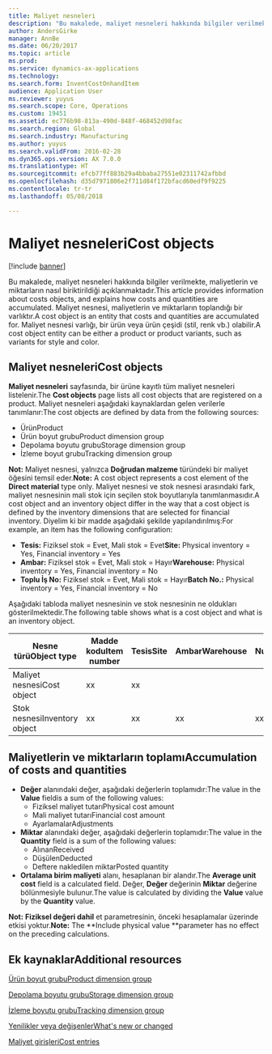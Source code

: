 ```yaml
---
title: Maliyet nesneleri
description: "Bu makalede, maliyet nesneleri hakkında bilgiler verilmekte, maliyetlerin ve miktarların nasıl biriktirildiği açıklanmaktadır. Maliyet nesnesi, maliyetlerin ve miktarların toplandığı bir varlıktır. Maliyet nesnesi varlığı, bir ürün veya ürün çeşidi (stil, renk vb.) olabilir."
author: AndersGirke
manager: AnnBe
ms.date: 06/20/2017
ms.topic: article
ms.prod: 
ms.service: dynamics-ax-applications
ms.technology: 
ms.search.form: InventCostOnhandItem
audience: Application User
ms.reviewer: yuyus
ms.search.scope: Core, Operations
ms.custom: 19451
ms.assetid: ec776b98-813a-490d-848f-468452d98fac
ms.search.region: Global
ms.search.industry: Manufacturing
ms.author: yuyus
ms.search.validFrom: 2016-02-28
ms.dyn365.ops.version: AX 7.0.0
ms.translationtype: HT
ms.sourcegitcommit: efcb77ff883b29a4bbaba27551e02311742afbbd
ms.openlocfilehash: d35d7971806e2f711d84f172bfacd60edf9f9225
ms.contentlocale: tr-tr
ms.lasthandoff: 05/08/2018

---
```


# <a name="cost-objects"></a><span data-ttu-id="6ed79-105">Maliyet nesneleri</span><span class="sxs-lookup"><span data-stu-id="6ed79-105">Cost objects</span></span>

[!include [banner](../includes/banner.md)]

<span data-ttu-id="6ed79-106">Bu makalede, maliyet nesneleri hakkında bilgiler verilmekte, maliyetlerin ve miktarların nasıl biriktirildiği açıklanmaktadır.</span><span class="sxs-lookup"><span data-stu-id="6ed79-106">This article provides information about costs objects, and explains how costs and quantities are accumulated.</span></span> <span data-ttu-id="6ed79-107">Maliyet nesnesi, maliyetlerin ve miktarların toplandığı bir varlıktır.</span><span class="sxs-lookup"><span data-stu-id="6ed79-107">A cost object is an entity that costs and quantities are accumulated for.</span></span> <span data-ttu-id="6ed79-108">Maliyet nesnesi varlığı, bir ürün veya ürün çeşidi (stil, renk vb.) olabilir.</span><span class="sxs-lookup"><span data-stu-id="6ed79-108">A cost object entity can be either a product or product variants, such as variants for style and color.</span></span>  

## <a name="cost-objects"></a><span data-ttu-id="6ed79-109">Maliyet nesneleri</span><span class="sxs-lookup"><span data-stu-id="6ed79-109">Cost objects</span></span>

<span data-ttu-id="6ed79-110">**Maliyet nesneleri** sayfasında, bir ürüne kayıtlı tüm maliyet nesneleri listelenir.</span><span class="sxs-lookup"><span data-stu-id="6ed79-110">The **Cost objects** page lists all cost objects that are registered on a product.</span></span> <span data-ttu-id="6ed79-111">Maliyet nesneleri aşağıdaki kaynaklardan gelen verilerle tanımlanır:</span><span class="sxs-lookup"><span data-stu-id="6ed79-111">The cost objects are defined by data from the following sources:</span></span>

-   <span data-ttu-id="6ed79-112">Ürün</span><span class="sxs-lookup"><span data-stu-id="6ed79-112">Product</span></span>
-   <span data-ttu-id="6ed79-113">Ürün boyut grubu</span><span class="sxs-lookup"><span data-stu-id="6ed79-113">Product dimension group</span></span>
-   <span data-ttu-id="6ed79-114">Depolama boyutu grubu</span><span class="sxs-lookup"><span data-stu-id="6ed79-114">Storage dimension group</span></span>
-   <span data-ttu-id="6ed79-115">İzleme boyut grubu</span><span class="sxs-lookup"><span data-stu-id="6ed79-115">Tracking dimension group</span></span>

<span data-ttu-id="6ed79-116">**Not:** Maliyet nesnesi, yalnızca **Doğrudan malzeme** türündeki bir maliyet öğesini temsil eder.</span><span class="sxs-lookup"><span data-stu-id="6ed79-116">**Note:** A cost object represents a cost element of the **Direct material** type only.</span></span> <span data-ttu-id="6ed79-117">Maliyet nesnesi ve stok nesnesi arasındaki fark, maliyet nesnesinin mali stok için seçilen stok boyutlarıyla tanımlanmasıdır.</span><span class="sxs-lookup"><span data-stu-id="6ed79-117">A cost object and an inventory object differ in the way that a cost object is defined by the inventory dimensions that are selected for financial inventory.</span></span> <span data-ttu-id="6ed79-118">Diyelim ki bir madde aşağıdaki şekilde yapılandırılmış:</span><span class="sxs-lookup"><span data-stu-id="6ed79-118">For example, an item has the following configuration:</span></span>

-   <span data-ttu-id="6ed79-119">**Tesis:** Fiziksel stok = Evet, Mali stok = Evet</span><span class="sxs-lookup"><span data-stu-id="6ed79-119">**Site:** Physical inventory = Yes, Financial inventory = Yes</span></span>
-   <span data-ttu-id="6ed79-120">**Ambar:** Fiziksel stok = Evet, Mali stok = Hayır</span><span class="sxs-lookup"><span data-stu-id="6ed79-120">**Warehouse:** Physical inventory = Yes, Financial inventory = No</span></span>
-   <span data-ttu-id="6ed79-121">**Toplu İş No:** Fiziksel stok = Evet, Mali stok = Hayır</span><span class="sxs-lookup"><span data-stu-id="6ed79-121">**Batch No.:** Physical inventory = Yes, Financial inventory = No</span></span>

<span data-ttu-id="6ed79-122">Aşağıdaki tabloda maliyet nesnesinin ve stok nesnesinin ne oldukları gösterilmektedir.</span><span class="sxs-lookup"><span data-stu-id="6ed79-122">The following table shows what is a cost object and what is an inventory object.</span></span>

| <span data-ttu-id="6ed79-123">Nesne türü</span><span class="sxs-lookup"><span data-stu-id="6ed79-123">Object type</span></span>      | <span data-ttu-id="6ed79-124">Madde kodu</span><span class="sxs-lookup"><span data-stu-id="6ed79-124">Item number</span></span> | <span data-ttu-id="6ed79-125">Tesis</span><span class="sxs-lookup"><span data-stu-id="6ed79-125">Site</span></span> | <span data-ttu-id="6ed79-126">Ambar</span><span class="sxs-lookup"><span data-stu-id="6ed79-126">Warehouse</span></span> | <span data-ttu-id="6ed79-127">Bordro Numarası</span><span class="sxs-lookup"><span data-stu-id="6ed79-127">Batch No.</span></span> |
|------------------|-------------|------|-----------|-----------|
| <span data-ttu-id="6ed79-128">Maliyet nesnesi</span><span class="sxs-lookup"><span data-stu-id="6ed79-128">Cost object</span></span>      | <span data-ttu-id="6ed79-129">x</span><span class="sxs-lookup"><span data-stu-id="6ed79-129">x</span></span>           | <span data-ttu-id="6ed79-130">x</span><span class="sxs-lookup"><span data-stu-id="6ed79-130">x</span></span>    |           |           |
| <span data-ttu-id="6ed79-131">Stok nesnesi</span><span class="sxs-lookup"><span data-stu-id="6ed79-131">Inventory object</span></span> | <span data-ttu-id="6ed79-132">x</span><span class="sxs-lookup"><span data-stu-id="6ed79-132">x</span></span>           | <span data-ttu-id="6ed79-133">x</span><span class="sxs-lookup"><span data-stu-id="6ed79-133">x</span></span>    |  <span data-ttu-id="6ed79-134">x</span><span class="sxs-lookup"><span data-stu-id="6ed79-134">x</span></span>        | <span data-ttu-id="6ed79-135">x</span><span class="sxs-lookup"><span data-stu-id="6ed79-135">x</span></span>         |

## <a name="accumulation-of-costs-and-quantities"></a><span data-ttu-id="6ed79-136">Maliyetlerin ve miktarların toplamı</span><span class="sxs-lookup"><span data-stu-id="6ed79-136">Accumulation of costs and quantities</span></span>
-   <span data-ttu-id="6ed79-137">**Değer** alanındaki değer, aşağıdaki değerlerin toplamıdır:</span><span class="sxs-lookup"><span data-stu-id="6ed79-137">The value in the **Value** fieldis a sum of the following values:</span></span>
    -   <span data-ttu-id="6ed79-138">Fiziksel maliyet tutarı</span><span class="sxs-lookup"><span data-stu-id="6ed79-138">Physical cost amount</span></span>
    -   <span data-ttu-id="6ed79-139">Mali maliyet tutarı</span><span class="sxs-lookup"><span data-stu-id="6ed79-139">Financial cost amount</span></span>
    -   <span data-ttu-id="6ed79-140">Ayarlamalar</span><span class="sxs-lookup"><span data-stu-id="6ed79-140">Adjustments</span></span>
-   <span data-ttu-id="6ed79-141">**Miktar** alanındaki değer, aşağıdaki değerlerin toplamıdır:</span><span class="sxs-lookup"><span data-stu-id="6ed79-141">The value in the **Quantity** field is a sum of the following values:</span></span>
    -   <span data-ttu-id="6ed79-142">Alınan</span><span class="sxs-lookup"><span data-stu-id="6ed79-142">Received</span></span>
    -   <span data-ttu-id="6ed79-143">Düşülen</span><span class="sxs-lookup"><span data-stu-id="6ed79-143">Deducted</span></span>
    -   <span data-ttu-id="6ed79-144">Deftere nakledilen miktar</span><span class="sxs-lookup"><span data-stu-id="6ed79-144">Posted quantity</span></span>
-   <span data-ttu-id="6ed79-145">**Ortalama birim maliyeti** alanı, hesaplanan bir alandır.</span><span class="sxs-lookup"><span data-stu-id="6ed79-145">The **Average unit cost** field is a calculated field.</span></span> <span data-ttu-id="6ed79-146">Değer, **Değer** değerinin **Miktar** değerine bölünmesiyle bulunur.</span><span class="sxs-lookup"><span data-stu-id="6ed79-146">The value is calculated by dividing the **Value** value by the **Quantity** value.</span></span>

<span data-ttu-id="6ed79-147">**Not:** **Fiziksel değeri dahil** et parametresinin, önceki hesaplamalar üzerinde etkisi yoktur.</span><span class="sxs-lookup"><span data-stu-id="6ed79-147">**Note:** The **Include physical value **parameter has no effect on the preceding calculations.</span></span>

<a name="additional-resources"></a><span data-ttu-id="6ed79-148">Ek kaynaklar</span><span class="sxs-lookup"><span data-stu-id="6ed79-148">Additional resources</span></span>
--------

[<span data-ttu-id="6ed79-149">Ürün boyut grubu</span><span class="sxs-lookup"><span data-stu-id="6ed79-149">Product dimension group</span></span>](https://technet.microsoft.com/en-us/library/aa499382.aspx)

[<span data-ttu-id="6ed79-150">Depolama boyutu grubu</span><span class="sxs-lookup"><span data-stu-id="6ed79-150">Storage dimension group</span></span>](https://technet.microsoft.com/en-us/library/hh209317.aspx)

[<span data-ttu-id="6ed79-151">İzleme boyutu grubu</span><span class="sxs-lookup"><span data-stu-id="6ed79-151">Tracking dimension group</span></span>](https://technet.microsoft.com/en-us/library/hh209465.aspx)

[<span data-ttu-id="6ed79-152">Yenilikler veya değişenler</span><span class="sxs-lookup"><span data-stu-id="6ed79-152">What's new or changed</span></span>](../../fin-and-ops/get-started/whats-new-changed.md)

[<span data-ttu-id="6ed79-153">Maliyet girişleri</span><span class="sxs-lookup"><span data-stu-id="6ed79-153">Cost entries</span></span>](cost-entries.md)




